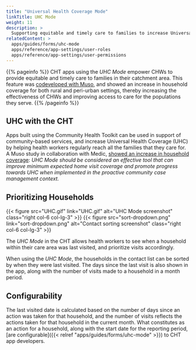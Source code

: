 ```yaml
---
title: "Universal Health Coverage Mode"
linkTitle: UHC Mode
weight: 11
description: >
  Supporting equitable and timely care to families to increase Universal Health Coverage (UHC)
relatedContent: >
  apps/guides/forms/uhc-mode
  apps/reference/app-settings/user-roles
  apps/reference/app-settings/user-permissions
---
```


{{% pageinfo %}}
CHT apps using the _UHC Mode_ empower CHWs to provide equitable and timely care to families in their catchment area. This feature was [codeveloped with Muso](https://www.musohealth.org/post/new-study-demonstrates-how-digital-health-tools-can-enable-progress-towards-universal-health-care), and showed an increase in household coverage for both rural and peri-urban settings, thereby increasing the effectiveness of CHWs and improving access to care for the populations they serve. 
{{% /pageinfo %}}

## UHC with the CHT
Apps built using the Community Health Toolkit can be used in support of community-based services, and increase Universal Health Coverage (UHC) by helping health workers regularly reach all the families that they care for. A Muso study in collaboration with Medic, [showed an increase in household coverage](https://drive.google.com/file/d/1fXruezV7sCo-CtJfi8WDivzgMcKZNdXM/view): _UHC Mode should be considered an effective tool that can improve minimum expected home visit coverage and promote progress towards UHC when implemented in the proactive community case management context._

## Prioritizing Households
{{< figure src="UHC.gif" link="UHC.gif" alt="UHC Mode screenshot" class="right col-6 col-lg-3" >}}
{{< figure src="sort-dropdown.png" link="sort-dropdown.png" alt="Contact sorting screenshot" class="right col-6 col-lg-3" >}}

The _UHC Mode_ in the CHT allows health workers to see when a household within their care area was last visited, and prioritize visits accordingly.

When using the _UHC Mode_, the households in the contact list can be sorted by when they were last visited. The days since the last visit is also shown in the app, along with the number of visits made to a household in a month period. 

## Configurability
The last visited date is calculated based on the number of days since an action was taken for that household, and the number of visits reflects the actions taken for that household in the current month. What constitutes as an action for a household, along with the start date for the reporting period, [are configurable]({{< relref "apps/guides/forms/uhc-mode" >}}) to CHT app developers.
